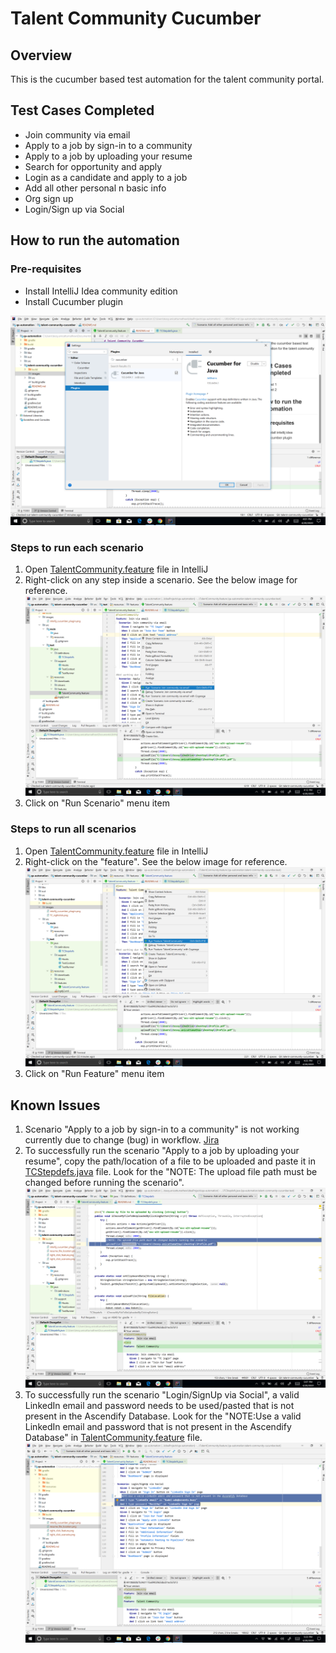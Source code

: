 # Talent Community Cucumber

## Overview

This is the cucumber based test automation for the talent community portal.

## Test Cases Completed

* Join community via email
* Apply to a job by sign-in to a community 
* Apply to a job by uploading your resume 
* Search for opportunity and apply 
* Login as a candidate and apply to a job
* Add all other personal n basic info
* Org sign up 
* Login/Sign up via Social

## How to run the automation

### Pre-requisites

* Install IntelliJ Idea community edition
* Install Cucumber plugin

![intellij_cucumber_plugin](images/intellij_cucumber_plugin.png)

### Steps to run each scenario
1. Open [TalentCommunity.feature](src/test/resources/features/TalentCommunity.feature) file in IntelliJ
1. Right-click on any step inside a scenario. See the below image for reference.
![right_click_scenario](images/right_click_scenario.png)
1. Click on "Run Scenario" menu item

### Steps to run all scenarios
1. Open [TalentCommunity.feature](src/test/resources/features/TalentCommunity.feature) file in IntelliJ
1. Right-click on the "feature". See the below image for reference.
![right_click_feature](images/right_click_feature.png)
1. Click on "Run Feature" menu item

## Known Issues
1. Scenario "Apply to a job by sign-in to a community" is not working currently due to change (bug) in workflow.
 [Jira](https://ascendify.atlassian.net/browse/MV-16386)
1. To successfully run the scenario "Apply to a job by uploading your resume", copy the path/location of a file to be 
uploaded and paste it in [TCStepdefs.java](src/test/java/definitions/TCStepdefs.java) file. Look for the "NOTE: The 
upload file path must be changed before running the scenario".
![resume_file_upload_location](images/resume_file_upload_location.png)
1. To successfully run the scenario "Login/SignUp via Social", a valid LinkedIn email and password needs to be used/pasted that 
is not present in the Ascendify Database. Look for the "NOTE:Use a valid LinkedIn email and password that is not present in the Ascendify Database" in [TalentCommunity.feature](src/test/resources/features/TalentCommunity.feature) file.
![linkedIn_email_pwd](images/linkedIn_email_pwd.png)